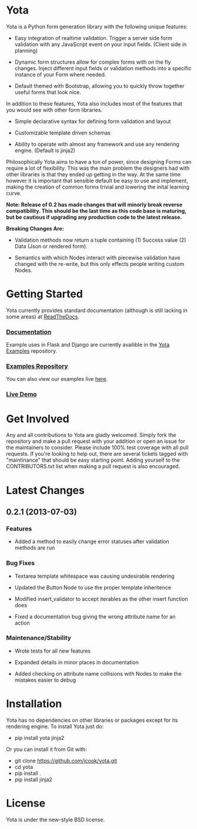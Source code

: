 Yota
================

Yota is a Python form generation library with the following unique features:

+ Easy integration of realtime validation. Trigger a server side form
  validation with any JavaScript event on your input fields. (Client side in
  planning)

+ Dynamic form structures allow for complex forms with on the fly changes.
  Inject different input fields or validation methods into a specific instance
  of your Form where needed.

+ Default themed with Bootstrap, allowing you to quickly throw together useful
  forms that look nice.

In addition to these features, Yota also includes most of the features that
you would see with other form libraries.

+ Simple declarative syntax for defining form validation and layout

+ Customizable template driven schemas

+ Ability to operate with almost any framework and use any rendering engine.
  (Default is jinja2)

Philosophically Yota aims to have a ton of power, since designing Forms can
require a lot of flexibility. This was the main problem the designers had with
other libraries is that they ended up getting in the way. At the same time
however it is important that sensible default be easy to use and implement,
making the creation of common forms trivial and lowering the inital learning
curve.

**Note: Release of 0.2 has made changes that will minorly break reverse
compatibility. This should be the last time as this code base is maturing, but
be cautious if upgrading any production code to the latest release.**

**Breaking Changes Are:**
+ Validation methods now return a tuple containing (1) Success value (2) Data
  (Json or rendered form).

+ Semantics with which Nodes interact with piecewise validation have changed
  with the re-write, but this only effects people writing custom Nodes.

Getting Started
================

Yota currently provides standard documentation (although is still lacking in some areas) at [ReadTheDocs](https://yota.readthedocs.org/en/latest/).

### [Documentation](https://yota.readthedocs.org/en/latest/)

Example uses in Flask and Django are currently availible in the [Yota Examples](https://github.com/icook/yota_examples>) repository.

### [Examples Repository](https://github.com/icook/yota_examples>)

You can also view our examples live [here](http://64.49.234.90/yota_example).

### [Live Demo](http://64.49.234.90/yota_example)

Get Involved
================

Any and all contributions to Yota are gladly welcomed. Simply fork the
repository and make a pull request with your addition or open an issue for the
maintainers to consider. Please include 100% test coverage with all pull
requests. If you're looking to help out, there are several tickets tagged with
"maintinance" that should be easy starting point. Adding yourself to the
CONTRIBUTORS.txt list when making a pull request is also encouraged.

Latest Changes
================

0.2.1 (2013-07-03)
------------------

### Features

- Added a method to easily change error statuses after validation methods are
  run

### Bug Fixes

- Textarea template whitespace was causing undesirable rendering

- Updated the Button Node to use the proper template inheritence

- Modified insert_validator to accept iterables as the other insert function
  does

- Fixed a documentation bug giving the wrong attribute name for an action

### Maintenance/Stability

- Wrote tests for all new features

- Expanded details in minor places in documentation

- Added checking on attribute name collisions with Nodes to make the mistakes
  easier to debug

Installation
================

Yota has no dependencies on other libraries or packages except for its rendering engine. To install Yota just do:

+ pip install yota jinja2

Or you can install it from Git with:

+ git clone https://github.com/icook/yota.git
+ cd yota
+ pip install .
+ pip install jinja2

License
================

Yota is under the new-style BSD license.

